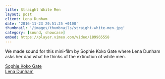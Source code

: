 ```yaml
---
title: Straight White Men
layout: post
client: Lena Dunham
date: '2016-11-23 20:51:25 +0100'
thumbnail: '/images/thumbnails/straight-white-men.jpg'
category: [sound, showcase]
embed: https://player.vimeo.com/video/189965558
---
```


We made sound for this mini-film by Sophie Koko Gate where Lena Dunham asks her dad what he thinks of the extinction of white men.

[Sophie Koko Gate](sophiekokogate.com)  
[Lena Dunham](lenadunham.com)
